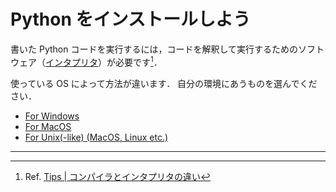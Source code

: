 # Python をインストールしよう

書いた Python コードを実行するには，コードを解釈して実行するためのソフトウェア（[インタプリタ]）が必要です[^†1]．

[インタプリタ]: https://ja.wikipedia.org/wiki/%E3%82%A4%E3%83%B3%E3%82%BF%E3%83%97%E3%83%AA%E3%82%BF

使っている OS によって方法が違います．
自分の環境にあうものを選んでください．

- [For Windows](./For_Windows.md)
- [For MacOS](./For_MacOS.md)
- [For Unix(-like) (MacOS, Linux etc.)](./For_Unix-like.md)

-----

[^†1]: Ref. [Tips | コンパイラとインタプリタの違い](./Tips/コンパイラとインタプリタの違い.md)
